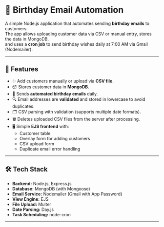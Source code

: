 # 🎂 Birthday Email Automation

A simple Node.js application that automates sending **birthday emails** to customers.  
The app allows uploading customer data via CSV or manual entry, stores the data in MongoDB,  
and uses a **cron job** to send birthday wishes daily at 7:00 AM via Gmail (Nodemailer).

---

## 🚀 Features

- ✨ Add customers manually or upload via **CSV file**.
- 📦 Stores customer data in **MongoDB**.
- 📧 Sends **automated birthday emails** daily.
- 🔍 Email addresses are **validated** and stored in lowercase to avoid duplicates.
- 🗂 CSV parsing with validation (supports multiple date formats).
- 🗑 Deletes uploaded CSV files from the server after processing.
- 🖥️ Simple **EJS frontend** with:
  - Customer table
  - Overlay form for adding customers
  - CSV upload form
  - Duplicate email error handling

---

## 🛠️ Tech Stack

- **Backend:** Node.js, Express.js
- **Database:** MongoDB (with Mongoose)
- **Email Service:** Nodemailer (Gmail with App Password)
- **View Engine:** EJS
- **File Upload:** Multer
- **Date Parsing:** Day.js
- **Task Scheduling:** node-cron

---
